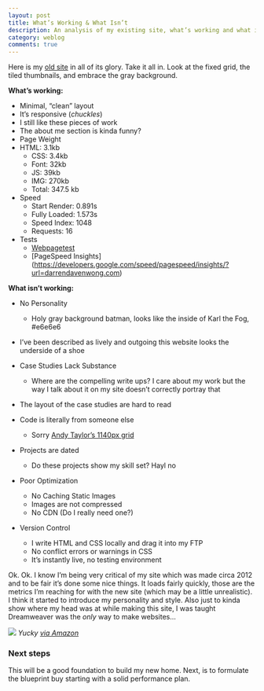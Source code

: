 ```yaml
---
layout: post
title: What’s Working & What Isn’t
description: An analysis of my existing site, what’s working and what isn’t
category: weblog
comments: true
---
```




Here is my [old site](http://darrendavenwong.com) in all of its glory. Take it all in. Look at the fixed grid, the tiled thumbnails, and embrace the gray background.

**What’s working:**

- Minimal, “clean” layout
- It’s responsive (*chuckles*)
- I still like these pieces of work
- The about me section is kinda funny?
- Page Weight
 - HTML: 3.1kb
    - CSS: 3.4kb
    - Font: 32kb
    - JS: 39kb
    - IMG: 270kb
    - Total: 347.5 kb
- Speed
    - Start Render:      0.891s
    - Fully Loaded:      1.573s
    - Speed Index:      1048
    - Requests:           16
- Tests
    - [Webpagetest](http://www.webpagetest.org/result/150422_36_130P/)
    - [PageSpeed Insights] (https://developers.google.com/speed/pagespeed/insights/?url=darrendavenwong.com)


**What isn’t working:**

- No Personality
    - Holy gray background batman, looks like the inside of Karl the Fog, #e6e6e6
- I’ve been described as lively and outgoing this website looks the underside of a shoe

- Case Studies Lack Substance
	- Where are the compelling write ups? I care about my work but the way I talk about it on my site doesn’t correctly portray that
- The layout of the case studies are hard to read
- Code is literally from someone else
    - Sorry [Andy Taylor’s 1140px grid](https://andytaylor.me/2013/04/09/1140px-css-grid-retired/)
- Projects are dated
    - Do these projects show my skill set? Hayl no
- Poor Optimization
    - No Caching Static Images
    - Images are not compressed
    - No CDN (Do I really need one?)
- Version Control
    - I write HTML and CSS locally and drag it into my FTP
    - No conflict errors or warnings in CSS
    - It’s instantly live, no testing environment

Ok. Ok. I know I’m being very critical of my site which was made circa 2012 and to be fair it’s done some nice things. It loads fairly quickly, those are the metrics I’m reaching for with the new site (which may be a little unrealistic). I think it started to introduce my personality and style. Also just to kinda show where my head was at while making this site, I was taught Dreamweaver was the *only* way to make websites...

<img src="http://images.amazon.com/images/G/01/software/detail-page/B003B32A88-1.jpg">
<cite>Yucky <a href="http://www.amazon.com/Adobe-Dreamweaver-CS5-Old-Version/dp/B003B32AA6">via Amazon</a></cite>

### Next steps
This will be a good foundation to build my new home. Next, is to formulate the blueprint buy starting with a solid performance plan.

